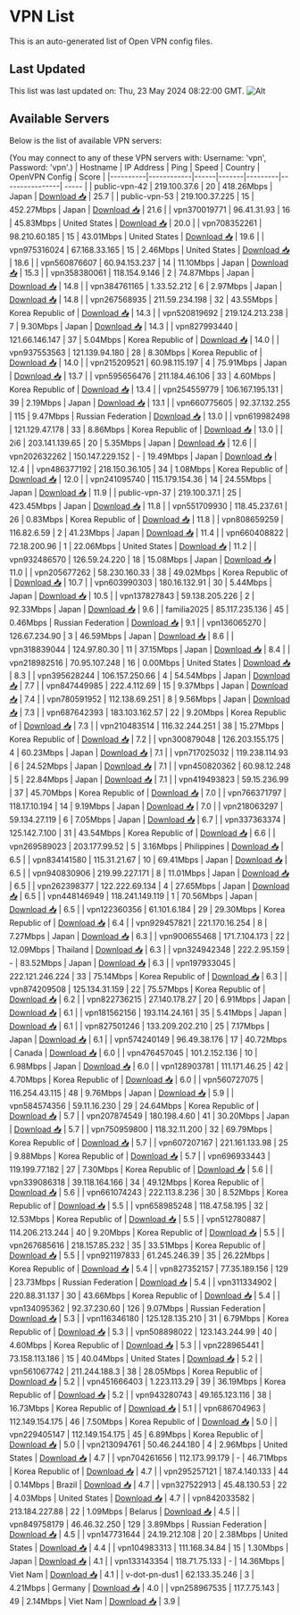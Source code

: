 # VPN List

This is an auto-generated list of Open VPN config files.

## Last Updated

This list was last updated on: Thu, 23 May 2024 08:22:00 GMT.
![Alt](https://repobeats.axiom.co/api/embed/186b98318ef1479477931607c1ad7d823f12451f.svg "Repobeats analytics image")

## Available Servers

Below is the list of available VPN servers:

(You may connect to any of these VPN servers with: Username: 'vpn', Password: 'vpn'.)
| Hostname | IP Address | Ping | Speed | Country | OpenVPN Config | Score |
|----------|------------|------|-------|---------|----------------| ----- |
| public-vpn-42 | 219.100.37.6 | 20 | 418.26Mbps | Japan | [Download 📥](./configs/server_0_JP.ovpn) | 25.7 |
| public-vpn-53 | 219.100.37.225 | 15 | 452.27Mbps | Japan | [Download 📥](./configs/server_1_JP.ovpn) | 21.6 |
| vpn370019771 | 96.41.31.93 | 16 | 45.83Mbps | United States | [Download 📥](./configs/server_2_US.ovpn) | 20.0 |
| vpn708352261 | 98.210.60.185 | 15 | 43.01Mbps | United States | [Download 📥](./configs/server_3_US.ovpn) | 19.6 |
| vpn975316024 | 67.168.33.165 | 15 | 2.46Mbps | United States | [Download 📥](./configs/server_4_US.ovpn) | 18.6 |
| vpn560876607 | 60.94.153.237 | 14 | 11.10Mbps | Japan | [Download 📥](./configs/server_5_JP.ovpn) | 15.3 |
| vpn358380061 | 118.154.9.146 | 2 | 74.87Mbps | Japan | [Download 📥](./configs/server_6_JP.ovpn) | 14.8 |
| vpn384761165 | 1.33.52.212 | 6 | 2.97Mbps | Japan | [Download 📥](./configs/server_7_JP.ovpn) | 14.8 |
| vpn267568935 | 211.59.234.198 | 32 | 43.55Mbps | Korea Republic of | [Download 📥](./configs/server_8_KR.ovpn) | 14.3 |
| vpn520819692 | 219.124.213.238 | 7 | 9.30Mbps | Japan | [Download 📥](./configs/server_9_JP.ovpn) | 14.3 |
| vpn827993440 | 121.66.146.147 | 37 | 5.04Mbps | Korea Republic of | [Download 📥](./configs/server_10_KR.ovpn) | 14.0 |
| vpn937553563 | 121.139.94.180 | 28 | 8.30Mbps | Korea Republic of | [Download 📥](./configs/server_11_KR.ovpn) | 14.0 |
| vpn215209521 | 60.98.115.197 | 4 | 75.91Mbps | Japan | [Download 📥](./configs/server_12_JP.ovpn) | 13.7 |
| vpn595656476 | 211.184.46.106 | 33 | 4.60Mbps | Korea Republic of | [Download 📥](./configs/server_13_KR.ovpn) | 13.4 |
| vpn254559779 | 106.167.195.131 | 39 | 2.19Mbps | Japan | [Download 📥](./configs/server_14_JP.ovpn) | 13.1 |
| vpn660775605 | 92.37.132.255 | 115 | 9.47Mbps | Russian Federation | [Download 📥](./configs/server_15_RU.ovpn) | 13.0 |
| vpn619982498 | 121.129.47.178 | 33 | 8.86Mbps | Korea Republic of | [Download 📥](./configs/server_16_KR.ovpn) | 13.0 |
| 2i6 | 203.141.139.65 | 20 | 5.35Mbps | Japan | [Download 📥](./configs/server_17_JP.ovpn) | 12.6 |
| vpn202632262 | 150.147.229.152 | - | 19.49Mbps | Japan | [Download 📥](./configs/server_18_JP.ovpn) | 12.4 |
| vpn486377192 | 218.150.36.105 | 34 | 1.08Mbps | Korea Republic of | [Download 📥](./configs/server_19_KR.ovpn) | 12.0 |
| vpn241095740 | 115.179.154.36 | 14 | 24.55Mbps | Japan | [Download 📥](./configs/server_20_JP.ovpn) | 11.9 |
| public-vpn-37 | 219.100.37.1 | 25 | 423.45Mbps | Japan | [Download 📥](./configs/server_21_JP.ovpn) | 11.8 |
| vpn551709930 | 118.45.237.61 | 26 | 0.83Mbps | Korea Republic of | [Download 📥](./configs/server_22_KR.ovpn) | 11.8 |
| vpn808659259 | 116.82.6.59 | 2 | 41.23Mbps | Japan | [Download 📥](./configs/server_23_JP.ovpn) | 11.4 |
| vpn660408822 | 72.18.200.96 | 1 | 22.06Mbps | United States | [Download 📥](./configs/server_24_US.ovpn) | 11.2 |
| vpn932486570 | 126.59.24.220 | 18 | 15.08Mbps | Japan | [Download 📥](./configs/server_25_JP.ovpn) | 11.0 |
| vpn205677262 | 58.230.160.33 | 38 | 49.02Mbps | Korea Republic of | [Download 📥](./configs/server_26_KR.ovpn) | 10.7 |
| vpn603990303 | 180.16.132.91 | 30 | 5.44Mbps | Japan | [Download 📥](./configs/server_27_JP.ovpn) | 10.5 |
| vpn137827843 | 59.138.205.226 | 2 | 92.33Mbps | Japan | [Download 📥](./configs/server_28_JP.ovpn) | 9.6 |
| familia2025 | 85.117.235.136 | 45 | 0.46Mbps | Russian Federation | [Download 📥](./configs/server_29_RU.ovpn) | 9.1 |
| vpn136065270 | 126.67.234.90 | 3 | 46.59Mbps | Japan | [Download 📥](./configs/server_30_JP.ovpn) | 8.6 |
| vpn318839044 | 124.97.80.30 | 11 | 37.15Mbps | Japan | [Download 📥](./configs/server_31_JP.ovpn) | 8.4 |
| vpn218982516 | 70.95.107.248 | 16 | 0.00Mbps | United States | [Download 📥](./configs/server_32_US.ovpn) | 8.3 |
| vpn395628244 | 106.157.250.66 | 4 | 54.54Mbps | Japan | [Download 📥](./configs/server_33_JP.ovpn) | 7.7 |
| vpn847449985 | 222.4.112.69 | 15 | 9.37Mbps | Japan | [Download 📥](./configs/server_34_JP.ovpn) | 7.4 |
| vpn780591952 | 112.138.69.251 | 8 | 9.56Mbps | Japan | [Download 📥](./configs/server_35_JP.ovpn) | 7.3 |
| vpn687642393 | 183.103.162.57 | 22 | 9.20Mbps | Korea Republic of | [Download 📥](./configs/server_36_KR.ovpn) | 7.3 |
| vpn210483514 | 116.32.244.251 | 38 | 15.27Mbps | Korea Republic of | [Download 📥](./configs/server_37_KR.ovpn) | 7.2 |
| vpn300879048 | 126.203.155.175 | 4 | 60.23Mbps | Japan | [Download 📥](./configs/server_38_JP.ovpn) | 7.1 |
| vpn717025032 | 119.238.114.93 | 6 | 24.52Mbps | Japan | [Download 📥](./configs/server_39_JP.ovpn) | 7.1 |
| vpn450820362 | 60.98.12.248 | 5 | 22.84Mbps | Japan | [Download 📥](./configs/server_40_JP.ovpn) | 7.1 |
| vpn419493823 | 59.15.236.99 | 37 | 45.70Mbps | Korea Republic of | [Download 📥](./configs/server_41_KR.ovpn) | 7.0 |
| vpn766371797 | 118.17.10.194 | 14 | 9.19Mbps | Japan | [Download 📥](./configs/server_42_JP.ovpn) | 7.0 |
| vpn218063297 | 59.134.27.119 | 6 | 7.05Mbps | Japan | [Download 📥](./configs/server_43_JP.ovpn) | 6.7 |
| vpn337363374 | 125.142.7.100 | 31 | 43.54Mbps | Korea Republic of | [Download 📥](./configs/server_44_KR.ovpn) | 6.6 |
| vpn269589023 | 203.177.99.52 | 5 | 3.16Mbps | Philippines | [Download 📥](./configs/server_45_PH.ovpn) | 6.5 |
| vpn834141580 | 115.31.21.67 | 10 | 69.41Mbps | Japan | [Download 📥](./configs/server_46_JP.ovpn) | 6.5 |
| vpn940830906 | 219.99.227.171 | 8 | 11.01Mbps | Japan | [Download 📥](./configs/server_47_JP.ovpn) | 6.5 |
| vpn262398377 | 122.222.69.134 | 4 | 27.65Mbps | Japan | [Download 📥](./configs/server_48_JP.ovpn) | 6.5 |
| vpn448146949 | 118.241.149.119 | 1 | 70.56Mbps | Japan | [Download 📥](./configs/server_49_JP.ovpn) | 6.5 |
| vpn122360356 | 61.101.6.184 | 29 | 29.30Mbps | Korea Republic of | [Download 📥](./configs/server_50_KR.ovpn) | 6.4 |
| vpn929457821 | 221.170.16.254 | 8 | 7.27Mbps | Japan | [Download 📥](./configs/server_51_JP.ovpn) | 6.3 |
| vpn900655468 | 171.7.104.173 | 22 | 12.09Mbps | Thailand | [Download 📥](./configs/server_52_TH.ovpn) | 6.3 |
| vpn324942348 | 222.2.95.159 | - | 83.52Mbps | Japan | [Download 📥](./configs/server_53_JP.ovpn) | 6.3 |
| vpn197933045 | 222.121.246.224 | 33 | 75.14Mbps | Korea Republic of | [Download 📥](./configs/server_54_KR.ovpn) | 6.3 |
| vpn874209508 | 125.134.31.159 | 22 | 75.57Mbps | Korea Republic of | [Download 📥](./configs/server_55_KR.ovpn) | 6.2 |
| vpn822736215 | 27.140.178.27 | 20 | 6.91Mbps | Japan | [Download 📥](./configs/server_56_JP.ovpn) | 6.1 |
| vpn181562156 | 193.114.24.161 | 35 | 5.41Mbps | Japan | [Download 📥](./configs/server_57_JP.ovpn) | 6.1 |
| vpn827501246 | 133.209.202.210 | 25 | 7.17Mbps | Japan | [Download 📥](./configs/server_58_JP.ovpn) | 6.1 |
| vpn574240149 | 96.49.38.176 | 17 | 40.72Mbps | Canada | [Download 📥](./configs/server_59_CA.ovpn) | 6.0 |
| vpn476457045 | 101.2.152.136 | 10 | 6.98Mbps | Japan | [Download 📥](./configs/server_60_JP.ovpn) | 6.0 |
| vpn128903781 | 111.171.46.25 | 42 | 4.70Mbps | Korea Republic of | [Download 📥](./configs/server_61_KR.ovpn) | 6.0 |
| vpn560727075 | 116.254.43.115 | 48 | 9.76Mbps | Japan | [Download 📥](./configs/server_62_JP.ovpn) | 5.9 |
| vpn584574356 | 59.11.16.230 | 29 | 24.64Mbps | Korea Republic of | [Download 📥](./configs/server_63_KR.ovpn) | 5.7 |
| vpn207874549 | 180.198.4.60 | 41 | 30.20Mbps | Japan | [Download 📥](./configs/server_64_JP.ovpn) | 5.7 |
| vpn750959800 | 118.32.11.200 | 32 | 69.79Mbps | Korea Republic of | [Download 📥](./configs/server_65_KR.ovpn) | 5.7 |
| vpn607207167 | 221.161.133.98 | 25 | 9.88Mbps | Korea Republic of | [Download 📥](./configs/server_66_KR.ovpn) | 5.7 |
| vpn696933443 | 119.199.77.182 | 27 | 7.30Mbps | Korea Republic of | [Download 📥](./configs/server_67_KR.ovpn) | 5.6 |
| vpn339086318 | 39.118.164.166 | 34 | 49.12Mbps | Korea Republic of | [Download 📥](./configs/server_68_KR.ovpn) | 5.6 |
| vpn661074243 | 222.113.8.236 | 30 | 8.52Mbps | Korea Republic of | [Download 📥](./configs/server_69_KR.ovpn) | 5.5 |
| vpn658985248 | 118.47.58.195 | 32 | 12.53Mbps | Korea Republic of | [Download 📥](./configs/server_70_KR.ovpn) | 5.5 |
| vpn512780887 | 114.206.213.244 | 40 | 9.20Mbps | Korea Republic of | [Download 📥](./configs/server_71_KR.ovpn) | 5.5 |
| vpn267685616 | 218.157.85.232 | 35 | 33.51Mbps | Korea Republic of | [Download 📥](./configs/server_72_KR.ovpn) | 5.5 |
| vpn921197833 | 61.245.246.39 | 35 | 26.22Mbps | Korea Republic of | [Download 📥](./configs/server_73_KR.ovpn) | 5.4 |
| vpn827352157 | 77.35.189.156 | 129 | 23.73Mbps | Russian Federation | [Download 📥](./configs/server_74_RU.ovpn) | 5.4 |
| vpn311334902 | 220.88.31.137 | 30 | 43.66Mbps | Korea Republic of | [Download 📥](./configs/server_75_KR.ovpn) | 5.4 |
| vpn134095362 | 92.37.230.60 | 126 | 9.07Mbps | Russian Federation | [Download 📥](./configs/server_76_RU.ovpn) | 5.3 |
| vpn116346180 | 125.128.135.210 | 31 | 6.79Mbps | Korea Republic of | [Download 📥](./configs/server_77_KR.ovpn) | 5.3 |
| vpn508898022 | 123.143.244.99 | 40 | 4.60Mbps | Korea Republic of | [Download 📥](./configs/server_78_KR.ovpn) | 5.3 |
| vpn228965441 | 73.158.113.186 | 15 | 40.04Mbps | United States | [Download 📥](./configs/server_79_US.ovpn) | 5.2 |
| vpn561067742 | 211.244.188.3 | 38 | 28.05Mbps | Korea Republic of | [Download 📥](./configs/server_80_KR.ovpn) | 5.2 |
| vpn451666403 | 1.223.113.29 | 39 | 36.19Mbps | Korea Republic of | [Download 📥](./configs/server_81_KR.ovpn) | 5.2 |
| vpn943280743 | 49.165.123.116 | 38 | 16.73Mbps | Korea Republic of | [Download 📥](./configs/server_82_KR.ovpn) | 5.1 |
| vpn686704963 | 112.149.154.175 | 46 | 7.50Mbps | Korea Republic of | [Download 📥](./configs/server_83_KR.ovpn) | 5.0 |
| vpn229405147 | 112.149.154.175 | 45 | 6.89Mbps | Korea Republic of | [Download 📥](./configs/server_84_KR.ovpn) | 5.0 |
| vpn213094761 | 50.46.244.180 | 4 | 2.96Mbps | United States | [Download 📥](./configs/server_85_US.ovpn) | 4.7 |
| vpn704261656 | 112.173.99.179 | - | 46.71Mbps | Korea Republic of | [Download 📥](./configs/server_86_KR.ovpn) | 4.7 |
| vpn295257121 | 187.4.140.133 | 44 | 0.14Mbps | Brazil | [Download 📥](./configs/server_87_BR.ovpn) | 4.7 |
| vpn327522913 | 45.48.130.53 | 22 | 4.03Mbps | United States | [Download 📥](./configs/server_88_US.ovpn) | 4.7 |
| vpn842033582 | 213.184.227.88 | 22 | 1.09Mbps | Belarus | [Download 📥](./configs/server_89_BY.ovpn) | 4.5 |
| vpn849758179 | 46.46.32.250 | 129 | 3.89Mbps | Russian Federation | [Download 📥](./configs/server_90_RU.ovpn) | 4.5 |
| vpn147731644 | 24.19.212.108 | 20 | 2.38Mbps | United States | [Download 📥](./configs/server_91_US.ovpn) | 4.4 |
| vpn104983313 | 111.168.34.84 | 15 | 1.30Mbps | Japan | [Download 📥](./configs/server_92_JP.ovpn) | 4.1 |
| vpn133143354 | 118.71.75.133 | - | 14.36Mbps | Viet Nam | [Download 📥](./configs/server_93_VN.ovpn) | 4.1 |
| v-dot-pn-dus1 | 62.133.35.246 | 3 | 4.21Mbps | Germany | [Download 📥](./configs/server_94_DE.ovpn) | 4.0 |
| vpn258967535 | 117.7.75.143 | 49 | 2.14Mbps | Viet Nam | [Download 📥](./configs/server_95_VN.ovpn) | 3.9 |
